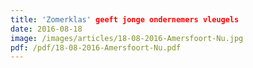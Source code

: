 ```yaml
---
title: 'Zomerklas' geeft jonge ondernemers vleugels
date: 2016-08-18
image: /images/articles/18-08-2016-Amersfoort-Nu.jpg
pdf: /pdf/18-08-2016-Amersfoort-Nu.pdf
---
```

